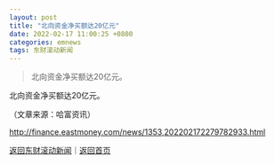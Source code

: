 ```yaml
---
layout: post
title: "北向资金净买额达20亿元"
date: 2022-02-17 11:00:25 +0800
categories: emnews
tags: 东财滚动新闻
---
```

> 北向资金净买额达20亿元。

<p>北向资金净买额达20亿元。</p><p class="em_media">（文章来源：哈富资讯）</p>

<http://finance.eastmoney.com/news/1353,202202172279782933.html>

[返回东财滚动新闻](//finews.withounder.com/emnews/)｜[返回首页](//finews.withounder.com/)